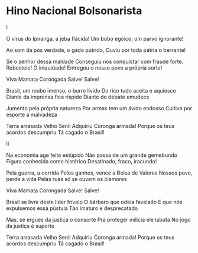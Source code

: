 # Hino Nacional Bolsonarista

I

O vírus do Ipiranga, a jeba flácida!
Um bobo egóico, um parvo ignorante!

Ao som da pós verdade, o gado pútrido,
Ouviu por toda pátria o berrante!

Se o senhor dessa maldade
Conseguiu nos conquistar com fraude forte.
Rebosteio! Ó iniquidade!
Entregou o nosso povo a própria sorte!

Viva Mamata
Corongada
Salve! Salve!

Brasil, um roubo imenso, o burro lívido
Do rico tudo aceita e aquiesce
Diante da imprensa fica ríspido
Diante do debate emudece

Jumento pela própria natureza
Por armas tem um ávido endosso
Cultiva por esporte a malvadeza

Terra arrasada
Velho Senil
Adquiriu
Coronga armada!
Porque os teus acordos descumpriu 
Tá cagado o
Brasil!

II

Na economia age feito estúpido
Não passa de um grande gemebundo
Figura conhecida como histérico
Desatinado, fraco, iracundo!

Pela guerra, a corrida
Pelos ganhos, vence a Bolsa de Valores
Nossos povo, perde a vida
Pelas ruas só se ouvem os clamores

Viva Mamata
Corongada
Salve! Salve!

Brasil se livre deste líder frívolo
O bárbaro que odeia favelado
E que nós expulsemos essa pústula
Tão imaturo e desprecatado

Mas, se ergues da justiça o consorte
Pra proteger milícia ele labuta
No jogo da justiça é suporte 

Terra arrasada
Velho Senil
Adquiriu
Coronga armada!
Porque os teus acordos descumpriu 
Tá cagado o
Brasil!
